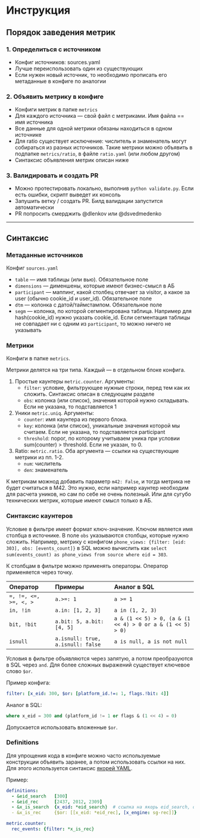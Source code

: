 # Инструкция

## Порядок заведения метрик
### 1. Определиться с источником

- Конфиг источников: sources.yaml
- Лучше переиспользовать один из существующих
- Если нужен новый источник, то необходимо прописать его метаданные в конфиге по аналогии

### 2. Объявить метрику в конфиге

- Конфиги метрик в папке `metrics`
- Для каждого источника — свой файл с метриками. Имя файла == имя источника
- Все данные для одной метрики обязаны находиться в одном источнике
- Для ratio существует исключение: числитель и знаменатель могут собираться из разных источников. Такие метрики можно объявить в подпапке `metrics/ratio`, в файле `ratio.yaml` (или любом другом)
- Синтаксис объявления метрик описан ниже

### 3. Валидировать и создать PR
- Можно протестировать локально, выполнив `python validate.py`. Если есть ошибки, скрипт выведет их консоль
- Запушить ветку / создать PR. Билд валидации запустится автоматически
- PR попросить смерджить @dlenkov или @dsvedmedenko

------
## Синтаксис

### Метаданные источников
Конфиг `sources.yaml`
- `table` — имя таблицы (или вью). Обязательное поле
- `dimensions` — дименшены, которые имеют бизнес-смысл в АБ
- `participant` — маппинг, какой столбец отвечает за visitor, а какое за user (обычно cookie_id и user_id). Обязательное поле
- `dtm` — колонка с датой/таймстампом. Обязательное поле
- `segm` — колонка, по которой сегментирована таблица. Например для hash(cookie_id) нужно указать cookie_id. Если сегментация таблицы не совпадает ни с одним из `participant`, то можно ничего не указывать


### Метрики
Конфиги в папке `metrics`.

Метрики делятся на три типа. Каждый — в отдельном блоке конфига.
1. Простые каунтеры `metric.counter`. Аргументы:
    - `filter`: условие, фильтрующее нужные строки, перед тем как их сложить. Синтаксис описан в следующем разделе
    - `obs`: колонка (или список), значения которой нужно складывать. Если не указана, то подставляется 1
2. Уники `metric.uniq`. Аргументы:
    - `counter`: имя каунтера из первого блока.
    - `key`: колонка (или список), уникальные значения которой мы считаем. Если не указана, то подставляется participant
    - `threshold`: порог, по которому учитываем уника при условии sum(counter) > threshold. Если не указан, то 0.
3. Ratio: `metric.ratio`. Оба аргумента — ссылки на существующие метрики из пп. 1-2.
    - `num`: числитель
    - `den`: знаменатель

К метрикам можнод добавить параметр `m42: False`, и тогда метрика не будет считаться в M42. Это нужно, если например каунтер необходим для расчета уников, но сам по себе не очень полезный. Или для сугубо технических метрик, которые имеют смысл только в АБ.

### Синтаксис каунтеров
Условие в фильтре имеет формат ключ-значение. Ключом является имя столбца в источнике. В поле `obs` указываются столбцы, которые нужно сложить. Например, метрику с конфигом
`phone_views: {filter: [eid: 303], obs: [events_count]}` в SQL можно вычислить как `select sum(events_count) as phone_views from source where eid = 303`.

К столбцам в фильтре можно применять операторы. Оператор применяется через точку.

|Оператор|Примеры|Аналог в SQL|
|:---|:----|:----|
|`=, !=, <=, >=, <, >` |`a.>=: 1`|`a >= 1`|
|`in, !in`|`a.in: [1, 2, 3]`|`a in (1, 2, 3)`|
|`bit, !bit`|`a.bit: 5, a.bit: [4, 5]`|`a & (1 << 5) > 0, (a & (1 << 4) > 0 or a & (1 << 5) > 0)`|
|`isnull`|`a.isnull: true, a.isnull: false`|`a is null, a is not null`|

Условия в фильтре объявляются через запятую, а потом преобразуются в SQL через `and`. Для более сложных выражений существует ключевое слово `$or`.

Пример конфига:
```yaml
filter: [x_eid: 300, $or: [platform_id.!=: 1, flags.!bit: 4]]
```
Аналог в SQL:
```sql
where x_eid = 300 and (platform_id != 1 or flags & (1 << 4) = 0)
```

Допускается использовать вложенные `$or`.


### Definitions
Для упрощения кода в конфиге можно часто используемые конструкции объявить заранее, а потом использовать ссылки на них. Для этого используется синтаксис [якорей YAML](https://support.atlassian.com/bitbucket-cloud/docs/yaml-anchors/).

Пример:
```yaml
definitions:
  - &eid_search   [300]
  - &eid_rec      [2437, 2012, 2309]
  - &x_is_search  {x_eid: *eid_search}  # ссылка на якорь eid_search, объявленный в первой строке
  - &x_is_rec     {$or: [[x_eid: *eid_rec], [x_engine: sg-rec]]}

metric.counter:
  rec_events: {filter: *x_is_rec}
```
